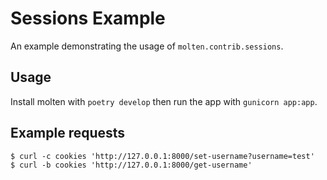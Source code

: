 # Sessions Example

An example demonstrating the usage of `molten.contrib.sessions`.

## Usage

Install molten with `poetry develop` then run the app with `gunicorn app:app`.

## Example requests

    $ curl -c cookies 'http://127.0.0.1:8000/set-username?username=test'
    $ curl -b cookies 'http://127.0.0.1:8000/get-username'
